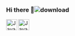 ### Hi there 👋![download](https://github.com/Nick-Root/Nick-Root/assets/135935639/33fc5529-cbba-4279-aecc-b201dc9aa6fb)


<img align="left" alt="JavaScript" width="30px" src="https://github.com/Nick-Root/Nick-Root/assets/135935639/0be8c399-72f6-43f7-b55b-13595774ce9c">
<img align="left" alt="JavaScript" width="30px" src="https://github.com/Nick-Root/Nick-Root/assets/135935639/33fc5529-cbba-4279-aecc-b201dc9aa6fb">
<!--
**Nick-Root/Nick-Root** is a ✨ _special_ ✨ repository because its `README.md` (this file) appears on your GitHub profile.

Here are some ideas to get you started:

- 🔭 I’m currently working on ...
- 🌱 I’m currently learning ...
- 👯 I’m looking to collaborate on ...
- 🤔 I’m looking for help with ...
- 💬 Ask me about ...
- 📫 How to reach me: ...
- 😄 Pronouns: ...
- ⚡ Fun fact: ...
-->
